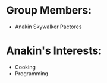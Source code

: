 <h1>Group Members: </h1>
<ul>
  <li>Anakin Skywalker Pactores</li>
</ul>

<h1>Anakin's Interests: </h1>
<ul>
  <li>Cooking</li>
  <li>Programming</li>
</ul>

